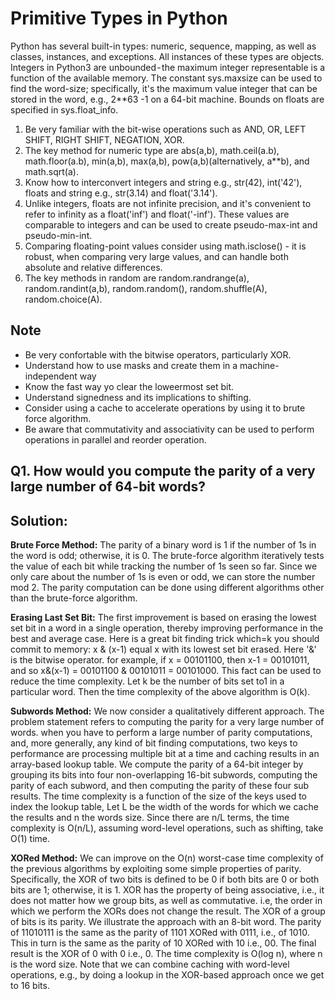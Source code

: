 # Primitive Types in Python
Python has several built-in types: numeric, sequence, mapping, as well as classes, instances, and exceptions. All instances of these types are objects. Integers in Python3 are unbounded - the maximum integer representable is a function of the available memory. The constant sys.maxsize can be used to find the word-size; specifically, it's the maximum value integer that can be stored in the word, e.g., 2**63 -1 on a 64-bit machine. Bounds on floats are specified in sys.float_info.
1. Be very familiar with the bit-wise operations such as AND, OR, LEFT SHIFT, RIGHT SHIFT, NEGATION, XOR.
2. The key method for numeric type are abs(a,b), math.ceil(a.b), math.floor(a.b), min(a,b), max(a,b), pow(a,b)(alternatively, a**b), and math.sqrt(a).
3. Know how to interconvert integers and string e.g., str(42), int('42'), floats and string e.g., str(3.14) and float('3.14').
4. Unlike integers, floats are not infinite precision, and it's convenient to refer to infinity as a float('inf') and float('-inf'). These values are comparable to integers and can be used to create pseudo-max-int and pseudo-min-int.
5. Comparing floating-point values consider using math.isclose() - it is robust, when comparing very large values, and can handle both absolute and relative differences.
6. The key methods in random are random.randrange(a), random.randint(a,b), random.random(), random.shuffle(A), random.choice(A).

## Note
* Be very confortable with the bitwise operators, particularly XOR.
* Understand how to use masks and create them in a machine-independent way
* Know the fast way yo clear the loweermost set bit.
* Understand signedness and its implications to shifting.
* Consider using a cache to accelerate operations by using it to brute force algorithm.
* Be aware that commutativity and associativity can be used to perform operations in parallel and reorder operation.

Q1. How would you compute the parity of a very large number of 64-bit words?
--
Solution:
--
**Brute Force Method:** The parity of a binary word is 1 if the number of 1s in the word is odd; otherwise, it is 0. The brute-force algorithm iteratively tests the value of each bit while tracking the number of 1s seen so far. Since we only care about the number of 1s is even or odd, we can store the number mod 2. The parity computation can be done using different algorithms other than the brute-force algorithm.

**Erasing Last Set Bit:** The first improvement is based on erasing the lowest set bit in a word in a single operation, thereby improving performance in the best and average case. Here is a great bit finding trick which=k you should commit to memory: x & (x-1) equal x with its lowest set bit erased. Here '&' is the bitwise operator. for example, if x = 00101100, then x-1 = 00101011, and so x&(x-1) = 00101100 & 00101011 = 00101000. This fact can be used to reduce the time complexity. 
  Let k be the number of bits set to1 in a particular word. Then the time complexity of the above algorithm is O(k).

**Subwords Method:** We now consider a qualitatively different approach. The problem statement refers to computing the parity for a very large number of words. when you have to perform a large number of parity computations, and, more generally, any kind of bit finding computations, two keys to performance are processing multiple bit at a time and caching results in an array-based lookup table. We compute the parity of a 64-bit integer by grouping its bits into four non-overlapping 16-bit subwords, computing the parity of each subword, and then computing the parity of these four sub results. 
   The time complexity is a function of the size of the keys used to index the lookup table, Let L be the width of the words for which we cache the results and n the words size. Since there are n/L terms, the time complexity is O(n/L), assuming word-level operations, such as shifting, take O(1) time.

**XORed Method:** We can improve on the O(n) worst-case time complexity of the previous algorithms by exploiting some simple properties of parity. Specifically, the XOR of two bits is defined to be 0 if both bits are 0 or both bits are 1; otherwise, it is 1. XOR has the property of being associative, i.e., it does not matter how we group bits, as well as commutative. i.e, the order in which we perform the XORs does not change the result. The XOR of a group of bits is its parity.
  We illustrate the approach with an 8-bit word. The parity of 11010111 is the same as the parity of 1101 XORed with 0111, i.e., of 1010. This in turn is the same as the parity of 10 XORed with 10 i.e., 00. The final result is the XOR of 0 with 0 i.e., 0.
  The time complexity is O(log n), where n is the word size. Note that we can combine caching with word-level operations, e.g., by doing a lookup in the XOR-based approach once we get to 16 bits.
